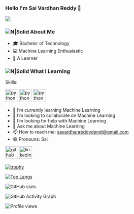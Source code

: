 ### Hello I'm Sai Vardhan Reddy  👋

![](https://komarev.com/ghpvc/?username=saivardhanreddyd&color=brightgreen)

### ![N|Solid](https://img.icons8.com/metro/2x/administrator-male.png) About Me
- 🎓 Bachelor of Technology
- 💻 Machine Learning Enthusiastic 
- 📖 A Learner

### ![N|Solid](https://img.icons8.com/metro/2x/reading.png) What I Learning

Skills:

 [<img src='https://upload.wikimedia.org/wikipedia/commons/c/c3/Python-logo-notext.svg' alt='python' height='40'>](Python) 
 [<img src='https://telliant.com/wp-content/themes/telliant/assets/img/service-artificial-intellegence.svg' alt='python' height='40'>](AI) 
 <img src='https://ml-tuw.github.io/files/colour_1_ml.svg' alt='python' height='40'> 
 
 


- 🌱 I’m currently learning Machine Learning 
- 👯 I’m looking to collaborate on Machine Learning 
- 🤔 I’m looking for help with Machine Learning 
- 💬 Ask me about Machine Learning 
- 📫 How to reach me: savardhanreddydendi@gmail.com 
- 😄 Pronouns: Sai 



[<img src='https://cdn.jsdelivr.net/npm/simple-icons@3.0.1/icons/github.svg' alt='github' height='40'>](https://github.com/https://github.com/saivardhanreddyd)  [<img src='https://cdn.jsdelivr.net/npm/simple-icons@3.0.1/icons/linkedin.svg' alt='linkedin' height='40'>](https://www.linkedin.com/in/https://www.linkedin.com/in/saivardhanreddydendi//)  

[![trophy](https://github-profile-trophy.vercel.app/?username=https://github.com/saivardhanreddyd)](https://github.com/ryo-ma/github-profile-trophy)

[![Top Langs](https://github-readme-stats.vercel.app/api/top-langs/?username=https://github.com/saivardhanreddyd)](https://github.com/anuraghazra/github-readme-stats)

![GitHub stats](https://github-readme-stats.vercel.app/api?username=https://github.com/saivardhanreddyd&show_icons=true)  

![GitHub Activity Graph](https://activity-graph.herokuapp.com/graph?username=https://github.com/saivardhanreddyd)  

![Profile views](https://gpvc.arturio.dev/https://github.com/saivardhanreddyd)  
